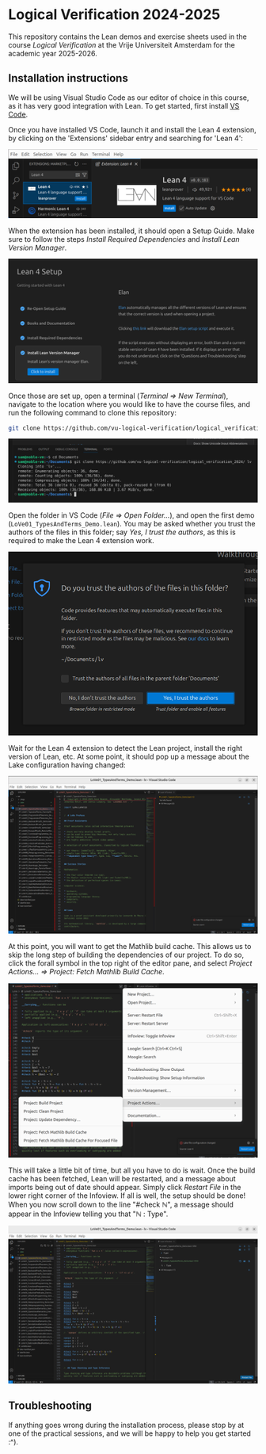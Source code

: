 # Logical Verification 2024-2025

This repository contains the Lean demos and exercise sheets used in the course
_Logical Verification_ at the Vrije Universiteit Amsterdam for the academic year
2025-2026.

## Installation instructions

We will be using Visual Studio Code as our editor of choice in this course, as
it has very good integration with Lean. To get started, first install
[VS Code](https://code.visualstudio.com/).

Once you have installed VS Code, launch it and install the Lean 4 extension, by
clicking on the 'Extensions' sidebar entry and searching for 'Lean 4':

![Lean 4 extension in VS Code](.imgs/lean4vscode.png)

When the extension has been installed, it should open a Setup Guide.
Make sure to follow the steps _Install Required Dependencies_ and
_Install Lean Version Manager_.

![Lean 4 extension setup](.imgs/setup.png)

Once those are set up, open a terminal (_Terminal => New Terminal_),
navigate to the location where you would like to have the course files, and
run the following command to clone this repository:

```bash
git clone https://github.com/vu-logical-verification/logical_verification_2024
```

![Cloning this Git repo](.imgs/clone.png)

Open the folder in VS Code (_File => Open Folder..._), and open the first demo
(`LoVe01_TypesAndTerms_Demo.lean`). You may be asked whether you trust the
authors of the files in this folder; say _Yes, I trust the authors_, as this
is required to make the Lean 4 extension work.

![Trust](.imgs/trust.png)

Wait for the Lean 4 extension to detect the Lean project, install the right
version of Lean, etc. At some point, it should pop up a message about the
Lake configuration having changed:

![Lake config changed](.imgs/lake_config_changed.png)

At this point, you will want to get the Mathlib build cache. This allows us to
skip the long step of building the dependencies of our project. To do so,
click the forall symbol in the top right of the editor pane, and select
_Project Actions... => Project: Fetch Mathlib Build Cache_.

![Get build cache](.imgs/getbuildcache.png)

This will take a little bit of time, but all you have to do is wait. Once the
build cache has been fetched, Lean will be restarted, and a message about
imports being out of date should appear. Simply click _Restart File_ in the
lower right corner of the Infoview. If all is well, the setup should be done!
When you now scroll down to the line "#check ℕ", a message should appear in the
Infoview telling you that "ℕ : Type".

![Finished](.imgs/finished.png)

## Troubleshooting
If anything goes wrong during the installation process, please stop by at one
of the practical sessions, and we will be happy to help you get started :^).
